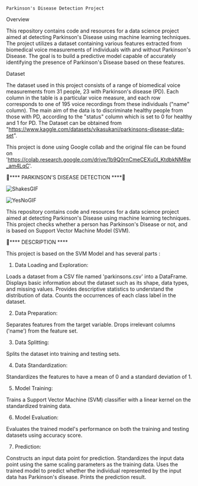                                                                                            Parkinson's Disease Detection Project
Overview

 This repository contains code and resources for a data science project aimed at detecting Parkinson's Disease using machine learning techniques. The project utilizes a dataset containing various features extracted from biomedical voice measurements of individuals with and without Parkinson's Disease. The goal is to build a predictive model capable of accurately identifying the presence of Parkinson's Disease based on these features.

 Dataset
 
The dataset used in this project consists of a range of biomedical voice measurements from 31 people, 23 with Parkinson's disease (PD). Each column in the table is a particular voice measure, and each row corresponds to one of 195 voice recordings from these individuals ("name" column). The main aim of the data is to discriminate healthy people from those with PD, according to the "status" column which is set to 0 for healthy and 1 for PD. 
The Dataset can be obtained from "https://www.kaggle.com/datasets/vikasukani/parkinsons-disease-data-set".

This project is done using Google collab and the original file can be found on 'https://colab.research.google.com/drive/1b9Q0rnCmeCEXu0l_KtdbkNM8w_am4LqC'.

💉**** PARKINSON'S DISEASE DETECTION ****💉

![ShakesGIF](https://github.com/Poorvansh26/Parkinson-s-Disease-Detection/assets/95774345/7408f815-69da-4b6b-a4a9-7131a9c9cc04)

![YesNoGIF](https://github.com/Poorvansh26/Parkinson-s-Disease-Detection/assets/95774345/dbdd5ad2-eb5d-4ddf-af81-637eb6f31d08)

This repository contains code and resources for a data science project aimed at detecting Parkinson's Disease using machine learning techniques.
This project checks whether a person has Parkinson's Disease or not, and is based on Support Vector Machine Model (SVM).

📓**** DESCRIPTION ****

This project is based on the SVM Model and has several parts :

1. Data Loading and Exploration:

Loads a dataset from a CSV file named 'parkinsons.csv' into a DataFrame.
Displays basic information about the dataset such as its shape, data types, and missing values.
Provides descriptive statistics to understand the distribution of data.
Counts the occurrences of each class label in the dataset.

2. Data Preparation:

Separates features from the target variable.
Drops irrelevant columns ('name') from the feature set.

3. Data Splitting:

Splits the dataset into training and testing sets.

4. Data Standardization:

Standardizes the features to have a mean of 0 and a standard deviation of 1.

5. Model Training:

Trains a Support Vector Machine (SVM) classifier with a linear kernel on the standardized training data.

6. Model Evaluation:

Evaluates the trained model's performance on both the training and testing datasets using accuracy score.

7. Prediction:

Constructs an input data point for prediction.
Standardizes the input data point using the same scaling parameters as the training data.
Uses the trained model to predict whether the individual represented by the input data has Parkinson's disease.
Prints the prediction result.




